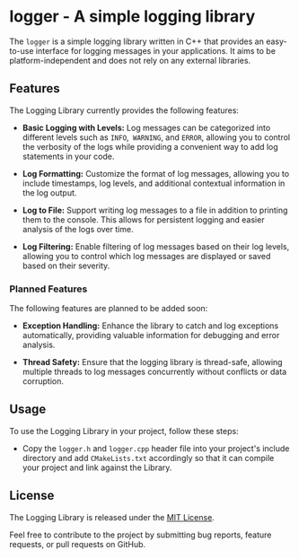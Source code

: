 # logger - A simple logging library

The `logger` is a simple logging library written in C++ that provides an easy-to-use interface for logging messages in your applications. It aims to be platform-independent and does not rely on any external libraries.

## Features

The Logging Library currently provides the following features:

- **Basic Logging with Levels:** Log messages can be categorized into different levels such as `INFO`,` WARNING`, and `ERROR`, allowing you to control the verbosity of the logs while providing a convenient way to add log statements in your code.

- **Log Formatting:** Customize the format of log messages, allowing you to include timestamps, log levels, and additional contextual information in the log output.

- **Log to File:** Support writing log messages to a file in addition to printing them to the console. This allows for persistent logging and easier analysis of the logs over time.

- **Log Filtering:** Enable filtering of log messages based on their log levels, allowing you to control which log messages are displayed or saved based on their severity.

### Planned Features

The following features are planned to be added soon:

- **Exception Handling:** Enhance the library to catch and log exceptions automatically, providing valuable information for debugging and error analysis.

- **Thread Safety:** Ensure that the logging library is thread-safe, allowing multiple threads to log messages concurrently without conflicts or data corruption.

## Usage

To use the Logging Library in your project, follow these steps:

- Copy the `logger.h` and `logger.cpp` header file into your project's include directory and add `CMakeLists.txt` accordingly so that it can compile your project and link against the Library.

## License

The Logging Library is released under the [MIT License](LICENSE).

Feel free to contribute to the project by submitting bug reports, feature requests, or pull requests on GitHub.

